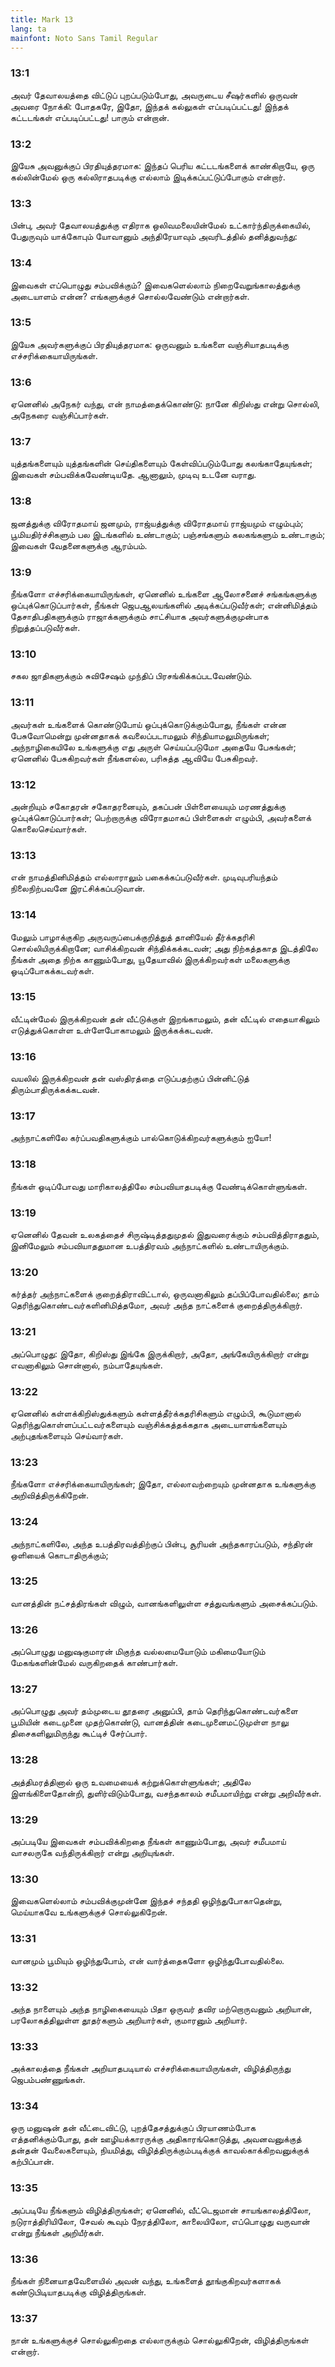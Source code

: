 ```yaml
---
title: Mark 13
lang: ta
mainfont: Noto Sans Tamil Regular
---
```


###  13:1

அவர் தேவாலயத்தை விட்டுப் புறப்படும்போது, அவருடைய சீஷர்களில் ஒருவன் அவரை நோக்கி: போதகரே, இதோ, இந்தக் கல்லுகள் எப்படிப்பட்டது! இந்தக் கட்டடங்கள் எப்படிப்பட்டது! பாரும் என்றான்.

###  13:2

இயேசு அவனுக்குப் பிரதியுத்தரமாக: இந்தப் பெரிய கட்டடங்களைக் காண்கிறாயே, ஒரு கல்லின்மேல் ஒரு கல்லிராதபடிக்கு எல்லாம் இடிக்கப்பட்டுப்போகும் என்றார்.

###  13:3

பின்பு, அவர் தேவாலயத்துக்கு எதிராக ஒலிவமலையின்மேல் உட்கார்ந்திருக்கையில், பேதுருவும் யாக்கோபும் யோவானும் அந்திரேயாவும் அவரிடத்தில் தனித்துவந்து:

###  13:4

இவைகள் எப்பொழுது சம்பவிக்கும்? இவைகளெல்லாம் நிறைவேறுங்காலத்துக்கு அடையாளம் என்ன? எங்களுக்குச் சொல்லவேண்டும் என்றார்கள்.

###  13:5

இயேசு அவர்களுக்குப் பிரதியுத்தரமாக: ஒருவனும் உங்களை வஞ்சியாதபடிக்கு எச்சரிக்கையாயிருங்கள்.

###  13:6

ஏனெனில் அநேகர் வந்து, என் நாமத்தைக்கொண்டு: நானே கிறிஸ்து என்று சொல்லி, அநேகரை வஞ்சிப்பார்கள்.

###  13:7

யுத்தங்களையும் யுத்தங்களின் செய்திகளையும் கேள்விப்படும்போது கலங்காதேயுங்கள்; இவைகள் சம்பவிக்கவேண்டியதே. ஆனாலும், முடிவு உடனே வராது.

###  13:8

ஜனத்துக்கு விரோதமாய் ஜனமும், ராஜ்யத்துக்கு விரோதமாய் ராஜ்யமும் எழும்பும்; பூமியதிர்ச்சிகளும் பல இடங்களில் உண்டாகும்; பஞ்சங்களும் கலகங்களும் உண்டாகும்; இவைகள் வேதனைகளுக்கு ஆரம்பம்.

###  13:9

நீங்களோ எச்சரிக்கையாயிருங்கள், ஏனெனில் உங்களை ஆலோசனைச் சங்கங்களுக்கு ஒப்புக்கொடுப்பார்கள், நீங்கள் ஜெபஆலயங்களில் அடிக்கப்படுவீர்கள்; என்னிமித்தம் தேசாதிபதிகளுக்கும் ராஜாக்களுக்கும் சாட்சியாக அவர்களுக்குமுன்பாக நிறுத்தப்படுவீர்கள்.

###  13:10

சகல ஜாதிகளுக்கும் சுவிசேஷம் முந்திப் பிரசங்கிக்கப்படவேண்டும்.

###  13:11

அவர்கள் உங்களைக் கொண்டுபோய் ஒப்புக்கொடுக்கும்போது, நீங்கள் என்ன பேசுவோமென்று முன்னதாகக் கவலைப்படாமலும் சிந்தியாமலுமிருங்கள்; அந்நாழிகையிலே உங்களுக்கு எது அருள் செய்யப்படுமோ அதையே பேசுங்கள்; ஏனெனில் பேசுகிறவர்கள் நீங்களல்ல, பரிசுத்த ஆவியே பேசுகிறவர்.

###  13:12

அன்றியும் சகோதரன் சகோதரனையும், தகப்பன் பிள்ளையையும் மரணத்துக்கு ஒப்புக்கொடுப்பார்கள்; பெற்றாருக்கு விரோதமாகப் பிள்ளைகள் எழும்பி, அவர்களைக் கொலைசெய்வார்கள்.

###  13:13

என் நாமத்தினிமித்தம் எல்லாராலும் பகைக்கப்படுவீர்கள். முடிவுபரியந்தம் நிலைநிற்பவனே இரட்சிக்கப்படுவான்.

###  13:14

மேலும் பாழாக்குகிற அருவருப்பைக்குறித்துத் தானியேல் தீர்க்கதரிசி சொல்லியிருக்கிறானே; வாசிக்கிறவன் சிந்திக்கக்கடவன்; அது நிற்கத்தகாத இடத்திலே நீங்கள் அதை நிற்க காணும்போது, யூதேயாவில் இருக்கிறவர்கள் மலைகளுக்கு ஓடிப்போகக்கடவர்கள்.

###  13:15

வீட்டின்மேல் இருக்கிறவன் தன் வீட்டுக்குள் இறங்காமலும், தன் வீட்டில் எதையாகிலும் எடுத்துக்கொள்ள உள்ளேபோகாமலும் இருக்கக்கடவன்.

###  13:16

வயலில் இருக்கிறவன் தன் வஸ்திரத்தை எடுப்பதற்குப் பின்னிட்டுத் திரும்பாதிருக்கக்கடவன்.

###  13:17

அந்நாட்களிலே கர்ப்பவதிகளுக்கும் பால்கொடுக்கிறவர்களுக்கும் ஐயோ!

###  13:18

நீங்கள் ஓடிப்போவது மாரிகாலத்திலே சம்பவியாதபடிக்கு வேண்டிக்கொள்ளுங்கள்.

###  13:19

ஏனெனில் தேவன் உலகத்தைச் சிருஷ்டித்ததுமுதல் இதுவரைக்கும் சம்பவித்திராததும், இனிமேலும் சம்பவியாததுமான உபத்திரவம் அந்நாட்களில் உண்டாயிருக்கும்.

###  13:20

கர்த்தர் அந்நாட்களைக் குறைத்திராவிட்டால், ஒருவனாகிலும் தப்பிப்போவதில்லை; தாம் தெரிந்துகொண்டவர்களினிமித்தமோ, அவர் அந்த நாட்களைக் குறைத்திருக்கிறார்.

###  13:21

அப்பொழுது: இதோ, கிறிஸ்து இங்கே இருக்கிறார், அதோ, அங்கேயிருக்கிறார் என்று எவனாகிலும் சொன்னால், நம்பாதேயுங்கள்.

###  13:22

ஏனெனில் கள்ளக்கிறிஸ்துக்களும் கள்ளத்தீர்க்கதரிசிகளும் எழும்பி, கூடுமானால் தெரிந்துகொள்ளப்பட்டவர்களையும் வஞ்சிக்கத்தக்கதாக அடையாளங்களையும் அற்புதங்களையும் செய்வார்கள்.

###  13:23

நீங்களோ எச்சரிக்கையாயிருங்கள்; இதோ, எல்லாவற்றையும் முன்னதாக உங்களுக்கு அறிவித்திருக்கிறேன்.

###  13:24

அந்நாட்களிலே, அந்த உபத்திரவத்திற்குப் பின்பு, சூரியன் அந்தகாரப்படும், சந்திரன் ஒளியைக் கொடாதிருக்கும்;

###  13:25

வானத்தின் நட்சத்திரங்கள் விழும், வானங்களிலுள்ள சத்துவங்களும் அசைக்கப்படும்.

###  13:26

அப்பொழுது மனுஷகுமாரன் மிகுந்த வல்லமையோடும் மகிமையோடும் மேகங்களின்மேல் வருகிறதைக் காண்பார்கள்.

###  13:27

அப்பொழுது அவர் தம்முடைய தூதரை அனுப்பி, தாம் தெரிந்துகொண்டவர்களை பூமியின் கடைமுனை முதற்கொண்டு, வானத்தின் கடைமுனைமட்டுமுள்ள நாலு திசைகளிலுமிருந்து கூட்டிச் சேர்ப்பார்.

###  13:28

அத்திமரத்தினால் ஒரு உவமையைக் கற்றுக்கொள்ளுங்கள்; அதிலே இளங்கிளைதோன்றி, துளிர்விடும்போது, வசந்தகாலம் சமீபமாயிற்று என்று அறிவீர்கள்.

###  13:29

அப்படியே இவைகள் சம்பவிக்கிறதை நீங்கள் காணும்போது, அவர் சமீபமாய் வாசலருகே வந்திருக்கிறார் என்று அறியுங்கள்.

###  13:30

இவைகளெல்லாம் சம்பவிக்குமுன்னே இந்தச் சந்ததி ஒழிந்துபோகாதென்று, மெய்யாகவே உங்களுக்குச் சொல்லுகிறேன்.

###  13:31

வானமும் பூமியும் ஒழிந்துபோம், என் வார்த்தைகளோ ஒழிந்துபோவதில்லை.

###  13:32

அந்த நாளையும் அந்த நாழிகையையும் பிதா ஒருவர் தவிர மற்றொருவனும் அறியான், பரலோகத்திலுள்ள தூதர்களும் அறியார்கள், குமாரனும் அறியார்.

###  13:33

அக்காலத்தை நீங்கள் அறியாதபடியால் எச்சரிக்கையாயிருங்கள், விழித்திருந்து ஜெபம்பண்ணுங்கள்.

###  13:34

ஒரு மனுஷன் தன் வீட்டைவிட்டு, புறத்தேசத்துக்குப் பிரயாணம்போக எத்தனிக்கும்போது, தன் ஊழியக்காரருக்கு அதிகாரங்கொடுத்து, அவனவனுக்குத் தன்தன் வேலைகளையும், நியமித்து, விழித்திருக்கும்படிக்குக் காவல்காக்கிறவனுக்குக் கற்பிப்பான்.

###  13:35

அப்படியே நீங்களும் விழித்திருங்கள்; ஏனெனில், வீட்டெஜமான் சாயங்காலத்திலோ, நடுராத்திரியிலோ, சேவல் கூவும் நேரத்திலோ, காலையிலோ, எப்பொழுது வருவான் என்று நீங்கள் அறியீர்கள்.

###  13:36

நீங்கள் நினையாதவேளையில் அவன் வந்து, உங்களைத் தூங்குகிறவர்களாகக் கண்டுபிடியாதபடிக்கு விழித்திருங்கள்.

###  13:37

நான் உங்களுக்குச் சொல்லுகிறதை எல்லாருக்கும் சொல்லுகிறேன், விழித்திருங்கள் என்றார்.

